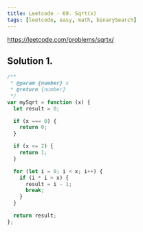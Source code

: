 ```yaml
---
title: Leetcode - 69. Sqrt(x)
tags: [leetcode, easy, math, binarySearch]
---
```


https://leetcode.com/problems/sqrtx/

## Solution 1.

```js
/**
 * @param {number} x
 * @return {number}
 */
var mySqrt = function (x) {
  let result = 0;

  if (x === 0) {
    return 0;
  }

  if (x <= 2) {
    return 1;
  }

  for (let i = 0; i < x; i++) {
    if (i * i > x) {
      result = i - 1;
      break;
    }
  }

  return result;
};
```
